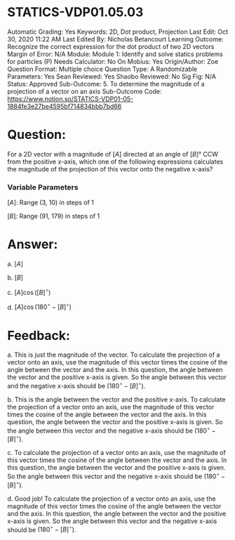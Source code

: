 # STATICS-VDP01.05.03

Automatic Grading: Yes
Keywords: 2D, Dot product, Projection
Last Edit: Oct 30, 2020 11:22 AM
Last Edited By: Nicholas Betancourt
Learning Outcome: Recognize the correct expression for the dot product of two 2D vectors
Margin of Error: N/A
Module: Module 1: Identify and solve statics problems for particles (P)
Needs Calculator: No
On Mobius: Yes
Origin/Author: Zoe
Question Format: Multiple choice
Question Type: A
Randomizable Parameters: Yes
Sean Reviewed: Yes
Shaobo Reviewed: No
Sig Fig: N/A
Status: Approved
Sub-Outcome: 5. To determine the magnitude of a projection of a vector on an axis
Sub-Outcome Code: https://www.notion.so/STATICS-VDP01-05-1884fe3e27be4595bf714834bbb7bd66

# Question:

For a 2D vector with a magnitude of $[A]$ directed at an angle of $[B]$° CCW from the positive $x$-axis, which one of the following expressions calculates the magnitude of the projection of this vector onto the negative x-axis?

### Variable Parameters

$[A]:$ Range (3, 10) in steps of 1

$[B]:$ Range (91, 179) in steps of 1

# Answer:

a. $[A]$

b. $[B]$

c.  $[A]\cos([B]^\circ)$

d.  $[A]\cos(180^\circ-[B]^\circ)$

# Feedback:

a. This is just the magnitude of the vector. To calculate the projection of a vector onto an axis, use the magnitude of this vector times the cosine of the angle between the vector and the axis. In this question, the angle between the vector and the positive x-axis is given. So the angle between this vector and the negative x-axis should be $(180^\circ-[B]^\circ)$.

b. This is the angle between the vector and the positive x-axis. To calculate the projection of a vector onto an axis, use the magnitude of this vector times the cosine of the angle between the vector and the axis. In this question, the angle between the vector and the positive x-axis is given. So the angle between this vector and the negative x-axis should be $(180^\circ-[B]^\circ)$.

c. To calculate the projection of a vector onto an axis, use the magnitude of this vector times the cosine of the angle between the vector and the axis. In this question, the angle between the vector and the positive x-axis is given. So the angle between this vector and the negative x-axis should be $(180^\circ-[B]^\circ)$.

d. Good job! To calculate the projection of a vector onto an axis, use the magnitude of this vector times the cosine of the angle between the vector and the axis. In this question, the angle between the vector and the positive x-axis is given. So the angle between this vector and the negative x-axis should be $(180^\circ-[B]^\circ)$.